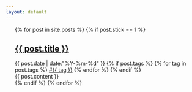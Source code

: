 ```yaml
---
layout: default
---
```


<div>
  <ul class="listing">
  {% for post in site.posts %}
   {% if post.stick == 1 %} 
    <article class="content">
      <section class="title">
        <h2><a href="{{ post.url }}">{{ post.title }}</a></h2>
      </section>
      <section class="meta">
      <span class="time">
        <time datetime="{{ post.date | date:"%Y-%m-%d" }}">{{ post.date | date:"%Y-%m-%d" }}</time>
      </span>
      {% if post.tags %}
      <span class="tags">
        {% for tag in post.tags %}
        <a href="/tags.html#{{ tag }}" title="{{ tag }}">#{{ tag }}</a>
        {% endfor %}
      </span>
      {% endif %}
      </section>
      <section class="post">
      {{ post.content }}
      </section>
      </article>
    {% endif %}
  {% endfor %}
  </ul>
  <div class="divider"></div>
</div>
